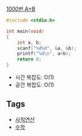[1000번 A+B](https://www.acmicpc.net/problem/1000)

```c
#include <stdio.h>

int main(void)
{
    int a, b;
    scanf("%d%d", &a, &b);
    printf("%d\n", a+b);
    return 0;
}
```

- 시간 복잡도: O(1)
- 공간 복잡도: O(1)

## Tags
- [사칙연산](https://www.acmicpc.net/problem/tag/%EC%82%AC%EC%B9%99%EC%97%B0%EC%82%B0)
- [수학](https://www.acmicpc.net/problem/tag/%EC%88%98%ED%95%99)
